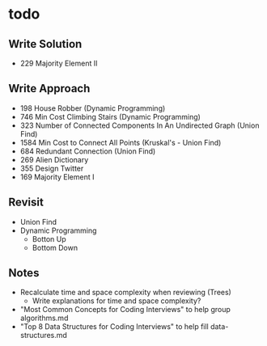 # todo

## Write Solution
* 229 Majority Element II

## Write Approach
* 198 House Robber (Dynamic Programming)
* 746 Min Cost Climbing Stairs (Dynamic Programming)
* 323 Number of Connected Components In An Undirected Graph (Union Find)
* 1584 Min Cost to Connect All Points (Kruskal's - Union Find)
* 684 Redundant Connection (Union Find)
* 269 Alien Dictionary
* 355 Design Twitter
* 169 Majority Element I

## Revisit
* Union Find
* Dynamic Programming
    * Botton Up
    * Bottom Down

## Notes
* Recalculate time and space complexity when reviewing (Trees)
    * Write explanations for time and space complexity?
* "Most Common Concepts for Coding Interviews" to help group algorithms.md
* "Top 8 Data Structures for Coding Interviews" to help fill data-structures.md
